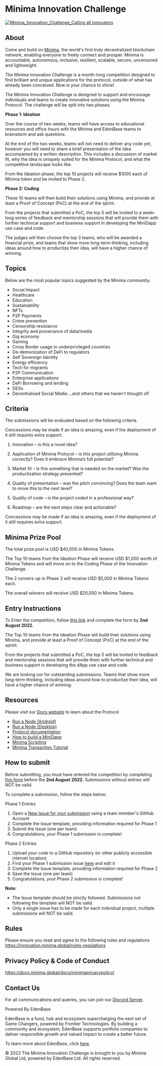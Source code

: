 # Minima Innovation Challenge
[![Minima_Innovation_Challenge_Calling all innovators](https://user-images.githubusercontent.com/92978315/178734996-2a801dcd-ad85-45c2-bfb1-951350e71380.png)](https://innovation.minima.global/)

## About
Come and build on [Minima](https://www.minima.global/), the world's first truly decentralized blockchain network, enabling everyone to freely connect and prosper. Minima is accountable, autonomous, inclusive, resilient, scalable, secure, uncensored and lightweight.

The Minima Innovation Challenge is a month-long competition designed to find brilliant and unique applications for the protocol, outside of what has already been conceived. Now is your chance to shine!

The Minima Innovation Challenge is designed to support and encourage individuals and teams to create innovative solutions using the Minima Protocol. The challenge will be split into two phases.

**Phase 1: Ideation**

Over the course of two weeks, teams will have access to educational resources and office hours with the Minima and EdenBase teams to brainstorm and ask questions.

At the end of the two weeks, teams will not need to deliver any code yet, however you will need to share a brief presentation of the idea accompanied by a written description. This includes a discussion of market fit, why the idea is uniquely suited for the Minima Protocol, and what the competitive landscape looks like.

From the Ideation phase, the top 10 projects will receive $1000 each of Minima token and be invited to Phase 2.

**Phase 2: Coding**

These 10 teams will then build their solutions using Minima, and provide at least a Proof of Concept (PoC) at the end of the sprint.

From the projects that submitted a PoC, the top 5 will be invited to a week-long series of feedback and mentorship sessions that will provide them with further technical support and business support in developing the MiniDapp use case and code.

The judges will then choose the top 3 teams, who will be awarded a financial prize, and teams that show more long-term thinking, including ideas around how to productize their idea, will have a higher chance of winning.

## Topics

Below are the most popular topics suggested by the Minima community. 

- Social Impact 
- Healthcare
- Education 
- Sustainability 
- NFTs 
- P2P Payments 
- Crime prevention 
- Censorship resistance 
- Integrity and provenance of data/media 
- Gig economy 
- Gaming 
- Cross Border usage in underprivileged countries 
- De-demonization of DeFi to regulators
- Self Sovereign Identity 
- Energy efficiency
- Tech for migrants  
- P2P Communication 
- Enterprise applications 
- DeFi Borrowing and lending 
- DEXs 
- Decentralised Social Media
...and others that we haven't thought of!

## Criteria
The submissions will be evaluated based on the following criteria.

Concessions may be made if an idea is amazing, even if the deployment of it still requires extra support.

1. Innovation – is this a novel idea?

2. Application of Minima Protocol – is this project utilizing Minima correctly? Does it embrace Minima’s full potential? 

3. Market fit – is this something that is needed on the market? Was the productization strategy presented?

4. Quality of presentation – was the pitch convincing? Does the team want to move this to the next level?

5. Quality of code – is the project coded in a professional way?

6. Roadmap – are the next steps clear and actionable?

Concessions may be made if an idea is amazing, even if the deployment of it still requires extra support.

## Minima Prize Pool
The total prize pool is USD $40,000 in Minima Tokens.

The Top 10 teams from the Ideation Phase will receive USD $1,000 worth of Minima Tokens and will move on to the Coding Phase of the Innovation Challenge.

The 2 runners-up in Phase 2 will receive USD $5,000 in Minima Tokens each.

The overall winners will receive USD $20,000 in Minima Tokens.

## Entry Instructions
To Enter the competition, follow [this link](https://docs.google.com/forms/d/e/1FAIpQLSdW-r1iTN2JUxaLhKZxLj4FgRnIF6yZWAXB30hj4c-vwaNuPw/viewform) and complete the form by **2nd August 2022.**

The Top 10 teams from the Ideation Phase will build their solutions using Minima, and provide at least a Proof of Concept (PoC) at the end of the sprint.

From the projects that submitted a PoC, the top 5 will be invited to feedback and mentorship sessions that will provide them with further technical and business support in developing the dApp use case and code.

We are looking our for outstanding submissions. Teams that show more long-term thinking, including ideas around how to productize their idea, will have a higher chance of winning.

## Resources
Please visit our [Docs website](https://docs.minima.global/) to learn about the Protocol

- [Run a Node (Android)](https://github.com/minima-global/innovation-challenge/blob/main/Resources/Android%20Installation%20%26%20MiniDapps%20Set%20Up%20(MIC).pdf)
- [Run a Node (Desktop)](https://github.com/minima-global/innovation-challenge/blob/main/Resources/Desktop%20Installation%20%26%20MiniDapps%20Set%20Up%20(MIC).pdf)
- [Protocol documentation](https://docs.minima.global/docs/learn/networkoverview/)
- [How to build a MiniDapp](https://github.com/minima-global/innovation-challenge/blob/main/Resources/Minidapp%20Tutorial%20v1.0.pdf)
- [Minima Scripting](https://docs.minima.global/docs/learn/scripting)
- [Minima Transaction Tutorial](https://github.com/minima-global/innovation-challenge/blob/main/Resources/Transaction_Tutorial_v0.81.pdf)

## How to submit

Before submitting, you must have entered the competition by completing [this form](https://docs.google.com/forms/d/e/1FAIpQLSdW-r1iTN2JUxaLhKZxLj4FgRnIF6yZWAXB30hj4c-vwaNuPw/viewform) before the **2nd August 2022.** Submissions without entries will NOT be valid.

To complete a submission, follow the steps below:

Phase 1 Entries
1. Open a [New Issue for your submission](https://github.com/minima-global/innovation-challenge/issues/new/choose) using a team member's GitHub Account
2. Complete the Issue template, providing information required for Phase 1 
3. Submit the Issue (one per team)
4. Congratulations, your Phase 1 submission is complete!

Phase 2 Entries
1. Upload your code to a GitHub repository (or other publicly accessible internet location)
2. Find your Phase 1 submission issue [here](https://github.com/minima-global/innovation-challenge/issues) and edit it 
3. Complete the Issue template, providing information required for Phase 2 
4. Save the Issue (one per team)
5. Congratulations, your Phase 2 submission is complete!

**Note:**
- The Issue template should be strictly followed. Submissions not following the template will NOT be valid.
- Only a single issue has to be made for each individual project, multiple submissions will NOT be valid.

## Rules
Please ensure you read and agree to the following rules and regulations
https://innovation.minima.global/rules-regulations


## Privacy Policy & Code of Conduct
https://docs.minima.global/docs/minimaprivacypolicy/


## Contact Us
For all communications and queries, you can join our [Discord Server](https://discord.gg/ztnSCaAMye).


Powered By EdenBase

EdenBase is a fund, hub and ecosystem supercharging the next set of Game Changers, powered by Frontier Technologies. By building a community and ecosystem, EdenBase supports portfolio companies to deliver responsible growth and valued impact to create a better future.

To learn more about EdenBase, click [here](https://edenbase.com/).

© 2022 The Minima Innovation Challenge is brought to you by Minima Global Ltd, powered by EdenBase Ltd. All rights reserved.

